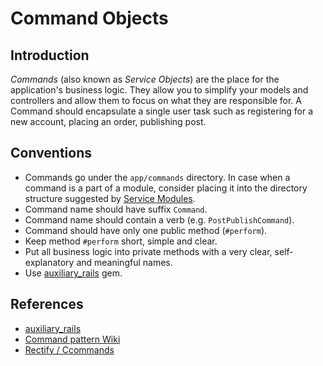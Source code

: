 # Command Objects

## Introduction

*Commands* (also known as *Service Objects*) are the place for the application's business logic. They allow you to simplify your models and controllers and allow them to focus on what they are responsible for. A Command should encapsulate a single user task such as registering for a new account, placing an order, publishing post.

## Conventions

* Commands go under the `app/commands` directory. In case when a command is a part of a module, consider placing it into the directory structure suggested by [Service Modules](guides/service_modules.md).
* Command name should have suffix `Command`.
* Command name should contain a verb (e.g. `PostPublishCommand`).
* Command should have only one public method (`#perform`).
* Keep method `#perform` short, simple and clear.
* Put all business logic into private methods with a very clear, self-explanatory and meaningful names.
* Use [auxiliary_rails](https://github.com/ergoserv/auxiliary_rails) gem.

## References

* [auxiliary_rails](https://github.com/ergoserv/auxiliary_rails)
* [Command pattern Wiki](https://en.wikipedia.org/wiki/Command_pattern)
* [Rectify / Ccommands](https://github.com/andypike/rectify#commands)
